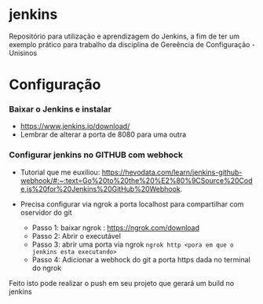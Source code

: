 # jenkins
Repositório para utilização e aprendizagem do Jenkins, a fim de ter um exemplo prático para trabalho da disciplina de Gereência de Configuração - Unisinos

# Configuração
### Baixar o Jenkins e instalar
- https://www.jenkins.io/download/
- Lembrar de alterar a porta de 8080 para uma outra


### Configurar jenkins no GITHUB com webhock
- Tutorial que me euxiliou: https://hevodata.com/learn/jenkins-github-webhook/#:~:text=Go%20to%20the%20%E2%80%9CSource%20Code,is%20for%20Jenkins%20GitHub%20Webhook.

- Precisa configurar via ngrok a porta localhost para compartilhar com oservidor do git
  
  - Passo 1: baixar ngrok : https://ngrok.com/download
  - Passo 2: Abrir o executável
  - Passo 3: abrir uma porta via ngrok ```ngrok http <pora em que o jenkins esta executando>```
  - Passo 4: Adicionar a webhock do git a porta https dada no terminal do ngrok

Feito isto pode realizar o push em seu projeto que gerará um build no jenkins